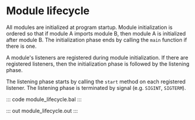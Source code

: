 # Module lifecycle

All modules are initialized at program startup. Module initialization is ordered so that if module A imports module B,
then module A is initialized after module B. The initialization phase ends by calling the `main` function if there is one.

A module's listeners are registered during module initialization. If there are registered listeners, then the initialization phase is followed by the listening phase.

The listening phase starts by calling the `start` method on each registered listener. The listening phase is terminated by signal (e.g. `SIGINT`, `SIGTERM`).

::: code module_lifecycle.bal :::

::: out module_lifecycle.out :::